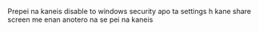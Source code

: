 Prepei na kaneis disable to windows security apo ta settings h kane share screen me enan anotero na se pei na kaneis 
